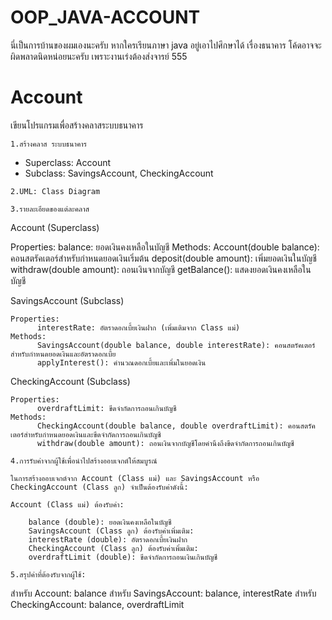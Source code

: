 # OOP_JAVA-ACCOUNT
นี่เป็นการบ้านของผมเองนะครับ หากใครเรียนภาษา java อยู่เอาไปศึกษาได้ เรื่องธนาคาร โค้ดอาจจะผิดพลาดนิดหน่อยนะครับ เพราะงานเร่งต้องส่งจารย์ 555 

# Account

เขียนโปรแกรมเพื่อสร้างคลาสระบบธนาคาร 

`1.สร้างคลาส ระบบธนาคาร `

- Superclass: Account 
- Subclass: SavingsAccount, CheckingAccount
  
`2.UML: Class Diagram `

[]()

`3.รายละเอียดของแต่ละคลาส `

Account (Superclass) 

   Properties: 
        balance: ยอดเงินคงเหลือในบัญชี 
   Methods: 
        Account(double balance): คอนสตรัคเตอร์สำหรับกำหนดยอดเงินเริ่มต้น 
        deposit(double amount): เพิ่มยอดเงินในบัญชี 
        withdraw(double amount): ถอนเงินจากบัญชี 
        getBalance(): แสดงยอดเงินคงเหลือในบัญชี 
        
SavingsAccount (Subclass) 

    Properties: 
          interestRate: อัตราดอกเบี้ยเงินฝาก (เพิ่มเติมจาก Class แม่) 
    Methods: 
          SavingsAccount(double balance, double interestRate): คอนสตรัคเตอร์สำหรับกำหนดยอดเงินและอัตราดอกเบี้ย 
          applyInterest(): คำนวณดอกเบี้ยและเพิ่มในยอดเงิน 
        
CheckingAccount (Subclass) 

    Properties: 
          overdraftLimit: ขีดจำกัดการถอนเกินบัญชี 
    Methods:
          CheckingAccount(double balance, double overdraftLimit): คอนสตรัคเตอร์สำหรับกำหนดยอดเงินและขีดจำกัดการถอนเกินบัญชี 
          withdraw(double amount): ถอนเงินจากบัญชีโดยคำนึงถึงขีดจำกัดการถอนเกินบัญชี 

`4.การรับค่าจากผู้ใช้เพื่อนำไปสร้างออบเจกต์ให้สมบูรณ์`

    ในการสร้างออบเจกต์จาก Account (Class แม่) และ SavingsAccount หรือ CheckingAccount (Class ลูก) จำเป็นต้องรับค่าดังนี้: 
    
    Account (Class แม่) ต้องรับค่า: 
    
        balance (double): ยอดเงินคงเหลือในบัญชี 
        SavingsAccount (Class ลูก) ต้องรับค่าเพิ่มเติม: 
        interestRate (double): อัตราดอกเบี้ยเงินฝาก 
        CheckingAccount (Class ลูก) ต้องรับค่าเพิ่มเติม: 
        overdraftLimit (double): ขีดจำกัดการถอนเงินเกินบัญชี 

`5.สรุปค่าที่ต้องรับจากผู้ใช้: `

สำหรับ Account: balance 
สำหรับ SavingsAccount: balance, interestRate 
สำหรับ CheckingAccount: balance, overdraftLimit 

 
